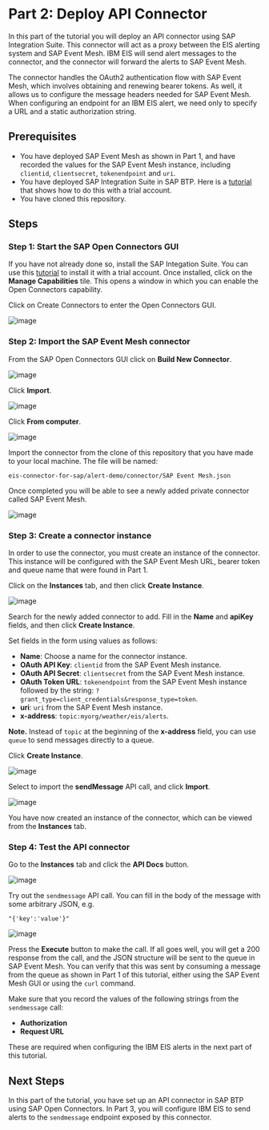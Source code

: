 # Part 2: Deploy API Connector

In this part of the tutorial you will deploy an API connector using SAP Integration Suite. This connector will act as a proxy between the EIS alerting system and SAP Event Mesh. IBM EIS will send alert messages to the connector, and the connector will forward the alerts to SAP Event Mesh.

The connector handles the OAuth2 authentication flow with SAP Event Mesh, which involves obtaining and renewing bearer tokens. As well, it allows us to configure the message headers needed for SAP Event Mesh. When configuring an endpoint for an IBM EIS alert, we need only to specify a URL and a static authorization string.

## Prerequisites

- You have deployed SAP Event Mesh as shown in Part 1, and have recorded the values for the SAP Event Mesh instance, including `clientid`, `clientsecret`, `tokenendpoint` and `uri`.
- You have deployed SAP Integration Suite in SAP BTP. Here is a [tutorial](https://developers.sap.com/tutorials/cp-starter-isuite-onboard-subscribe.html) that shows how to do this with a trial account. 
- You have cloned this repository.

## Steps

### Step 1: Start the SAP Open Connectors GUI

If you have not already done so, install the SAP Integation Suite. You can use this [tutorial](https://developers.sap.com/tutorials/cp-starter-isuite-onboard-subscribe.html) to install it with a trial account. Once installed, click on the **Manage Capabilities** tile. This opens a window in which you can enable the Open Connectors capability.

Click on Create Connectors to enter the Open Connectors GUI.

![image](https://media.github.ibm.com/user/24824/files/cbea67dc-dc53-4f43-8542-f4e8bc1fb9e0)

### Step 2: Import the SAP Event Mesh connector

From the SAP Open Connectors GUI click on **Build New Connector**.

![image](https://media.github.ibm.com/user/24824/files/02230cff-6800-4c65-aaf7-2e5241e37032)

Click **Import**.

![image](https://media.github.ibm.com/user/24824/files/2b8563d8-9e44-47d8-b4a2-43c9867ea7f2)

Click **From computer**. 

![image](https://media.github.ibm.com/user/24824/files/ecfb811e-ef7c-41f9-8cd2-7eabeee6c9a8)

Import the connector from the clone of this repository that you have made to your local machine. The file will be named:

```
eis-connector-for-sap/alert-demo/connector/SAP Event Mesh.json
```

Once completed you will be able to see a newly added private connector called SAP Event Mesh. 

![image](https://media.github.ibm.com/user/24824/files/7e47562c-2986-4f75-ba81-b779aed81a8f)

### Step 3: Create a connector instance

In order to use the connector, you must create an instance of the connector. This instance will be configured with the SAP Event Mesh URL, bearer token and queue name that were found in Part 1.

Click on the **Instances** tab, and then click **Create Instance**.

![image](https://media.github.ibm.com/user/24824/files/851e46c9-ce54-46cd-9a47-8bec65272ed0)

Search for the newly added connector to add. Fill in the **Name** and **apiKey** fields, and then click **Create Instance**.

Set fields in the form using values as follows:
- **Name**: Choose a name for the connector instance.
- **OAuth API Key**: `clientid` from the SAP Event Mesh instance.
- **OAuth API Secret**: `clientsecret` from the SAP Event Mesh instance.
- **OAuth Token URL**: `tokenendpoint` from the SAP Event Mesh instance followed by the string: `?grant_type=client_credentials&response_type=token`.
- **uri**: `uri` from the SAP Event Mesh instance. 
- **x-address**: `topic:myorg/weather/eis/alerts`. 

**Note.** Instead of `topic` at the beginning of the **x-address** field, you can use `queue` to send messages directly to a queue.

Click **Create Instance**.

![image](https://github.com/ibm-ecosystem-engineering/ibm-eis-sap-btp/assets/49033907/8e2eef8d-0d35-4f14-91ce-b32a6b095934)

Select to import the **sendMessage** API call, and click **Import**.

![image](https://media.github.ibm.com/user/24824/files/2598336c-1307-49c8-a5ef-73c3ae826b92)

You have now created an instance of the connector, which can be viewed from the **Instances** tab.

### Step 4: Test the API connector

Go to the **Instances** tab and click the **API Docs** button.

![image](https://media.github.ibm.com/user/24824/files/4bf4eae5-cd63-4ce2-bc3f-c3f3d3366681)

Try out the `sendmessage` API call. You can fill in the body of the message with some arbitrary JSON, e.g. 
```
"{'key':'value'}"
```

![image](https://media.github.ibm.com/user/24824/files/131e1b46-d116-485c-b96e-cf0a19fea7c8)

Press the **Execute** button to make the call. If all goes well, you will get a 200 response from the call, and the JSON structure will be sent to the queue in SAP Event Mesh. You can verify that this was sent by consuming a message from the queue as shown in Part 1 of this tutorial, either using the SAP Event Mesh GUI or using the `curl` command.

Make sure that you record the values of the following strings from the `sendmessage` call:

- **Authorization**
- **Request URL**

These are required when configuring the IBM EIS alerts in the next part of this tutorial.

## Next Steps

In this part of the tutorial, you have set up an API connector in SAP BTP using SAP Open Connectors. In Part 3, you will configure IBM EIS to send alerts to the `sendmessage` endpoint exposed by this connector. 

